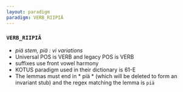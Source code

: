```yaml
---
layout: paradigm
paradigm: VERB_RIIPIÄ
---
```

### ` VERB_RIIPIÄ `

* _piä stem, piä : vi variations_
* Universal POS is VERB and legacy POS is VERB
* suffixes use front vowel harmony
* KOTUS paradigm used in their dictionary is 61-E
* The lemmas must end in * piä * (which will be deleted to form an invariant stub) and the regex matching the lemma is ` piä `
